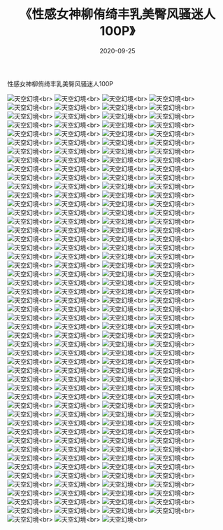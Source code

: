 ﻿---
layout: post
title: 《性感女神柳侑绮丰乳美臀风骚迷人100P》
date: 2020-09-25
img: http://photo.orgx.cf/性感/2020/性感女神柳侑绮丰乳美臀风骚迷人100P/000.jpg
tags: [美女,性感,泳衣]
---

性感女神柳侑绮丰乳美臀风骚迷人100P



![天空幻境](http://photo.orgx.cf/性感/2020/性感女神柳侑绮丰乳美臀风骚迷人100P/001.jpg''天空幻境'')<br>
![天空幻境](http://photo.orgx.cf/性感/2020/性感女神柳侑绮丰乳美臀风骚迷人100P/002.jpg''天空幻境'')<br>
![天空幻境](http://photo.orgx.cf/性感/2020/性感女神柳侑绮丰乳美臀风骚迷人100P/003.jpg''天空幻境'')<br>
![天空幻境](http://photo.orgx.cf/性感/2020/性感女神柳侑绮丰乳美臀风骚迷人100P/004.jpg''天空幻境'')<br>
![天空幻境](http://photo.orgx.cf/性感/2020/性感女神柳侑绮丰乳美臀风骚迷人100P/005.jpg''天空幻境'')<br>
![天空幻境](http://photo.orgx.cf/性感/2020/性感女神柳侑绮丰乳美臀风骚迷人100P/006.jpg''天空幻境'')<br>
![天空幻境](http://photo.orgx.cf/性感/2020/性感女神柳侑绮丰乳美臀风骚迷人100P/007.jpg''天空幻境'')<br>
![天空幻境](http://photo.orgx.cf/性感/2020/性感女神柳侑绮丰乳美臀风骚迷人100P/008.jpg''天空幻境'')<br>
![天空幻境](http://photo.orgx.cf/性感/2020/性感女神柳侑绮丰乳美臀风骚迷人100P/009.jpg''天空幻境'')<br>
![天空幻境](http://photo.orgx.cf/性感/2020/性感女神柳侑绮丰乳美臀风骚迷人100P/010.jpg''天空幻境'')<br>
![天空幻境](http://photo.orgx.cf/性感/2020/性感女神柳侑绮丰乳美臀风骚迷人100P/011.jpg''天空幻境'')<br>
![天空幻境](http://photo.orgx.cf/性感/2020/性感女神柳侑绮丰乳美臀风骚迷人100P/012.jpg''天空幻境'')<br>
![天空幻境](http://photo.orgx.cf/性感/2020/性感女神柳侑绮丰乳美臀风骚迷人100P/013.jpg''天空幻境'')<br>
![天空幻境](http://photo.orgx.cf/性感/2020/性感女神柳侑绮丰乳美臀风骚迷人100P/014.jpg''天空幻境'')<br>
![天空幻境](http://photo.orgx.cf/性感/2020/性感女神柳侑绮丰乳美臀风骚迷人100P/015.jpg''天空幻境'')<br>
![天空幻境](http://photo.orgx.cf/性感/2020/性感女神柳侑绮丰乳美臀风骚迷人100P/016.jpg''天空幻境'')<br>
![天空幻境](http://photo.orgx.cf/性感/2020/性感女神柳侑绮丰乳美臀风骚迷人100P/017.jpg''天空幻境'')<br>
![天空幻境](http://photo.orgx.cf/性感/2020/性感女神柳侑绮丰乳美臀风骚迷人100P/018.jpg''天空幻境'')<br>
![天空幻境](http://photo.orgx.cf/性感/2020/性感女神柳侑绮丰乳美臀风骚迷人100P/019.jpg''天空幻境'')<br>
![天空幻境](http://photo.orgx.cf/性感/2020/性感女神柳侑绮丰乳美臀风骚迷人100P/020.jpg''天空幻境'')<br>
![天空幻境](http://photo.orgx.cf/性感/2020/性感女神柳侑绮丰乳美臀风骚迷人100P/021.jpg''天空幻境'')<br>
![天空幻境](http://photo.orgx.cf/性感/2020/性感女神柳侑绮丰乳美臀风骚迷人100P/022.jpg''天空幻境'')<br>
![天空幻境](http://photo.orgx.cf/性感/2020/性感女神柳侑绮丰乳美臀风骚迷人100P/023.jpg''天空幻境'')<br>
![天空幻境](http://photo.orgx.cf/性感/2020/性感女神柳侑绮丰乳美臀风骚迷人100P/024.jpg''天空幻境'')<br>
![天空幻境](http://photo.orgx.cf/性感/2020/性感女神柳侑绮丰乳美臀风骚迷人100P/025.jpg''天空幻境'')<br>
![天空幻境](http://photo.orgx.cf/性感/2020/性感女神柳侑绮丰乳美臀风骚迷人100P/026.jpg''天空幻境'')<br>
![天空幻境](http://photo.orgx.cf/性感/2020/性感女神柳侑绮丰乳美臀风骚迷人100P/027.jpg''天空幻境'')<br>
![天空幻境](http://photo.orgx.cf/性感/2020/性感女神柳侑绮丰乳美臀风骚迷人100P/028.jpg''天空幻境'')<br>
![天空幻境](http://photo.orgx.cf/性感/2020/性感女神柳侑绮丰乳美臀风骚迷人100P/029.jpg''天空幻境'')<br>
![天空幻境](http://photo.orgx.cf/性感/2020/性感女神柳侑绮丰乳美臀风骚迷人100P/030.jpg''天空幻境'')<br>
![天空幻境](http://photo.orgx.cf/性感/2020/性感女神柳侑绮丰乳美臀风骚迷人100P/031.jpg''天空幻境'')<br>
![天空幻境](http://photo.orgx.cf/性感/2020/性感女神柳侑绮丰乳美臀风骚迷人100P/032.jpg''天空幻境'')<br>
![天空幻境](http://photo.orgx.cf/性感/2020/性感女神柳侑绮丰乳美臀风骚迷人100P/033.jpg''天空幻境'')<br>
![天空幻境](http://photo.orgx.cf/性感/2020/性感女神柳侑绮丰乳美臀风骚迷人100P/034.jpg''天空幻境'')<br>
![天空幻境](http://photo.orgx.cf/性感/2020/性感女神柳侑绮丰乳美臀风骚迷人100P/035.jpg''天空幻境'')<br>
![天空幻境](http://photo.orgx.cf/性感/2020/性感女神柳侑绮丰乳美臀风骚迷人100P/036.jpg''天空幻境'')<br>
![天空幻境](http://photo.orgx.cf/性感/2020/性感女神柳侑绮丰乳美臀风骚迷人100P/037.jpg''天空幻境'')<br>
![天空幻境](http://photo.orgx.cf/性感/2020/性感女神柳侑绮丰乳美臀风骚迷人100P/038.jpg''天空幻境'')<br>
![天空幻境](http://photo.orgx.cf/性感/2020/性感女神柳侑绮丰乳美臀风骚迷人100P/039.jpg''天空幻境'')<br>
![天空幻境](http://photo.orgx.cf/性感/2020/性感女神柳侑绮丰乳美臀风骚迷人100P/040.jpg''天空幻境'')<br>
![天空幻境](http://photo.orgx.cf/性感/2020/性感女神柳侑绮丰乳美臀风骚迷人100P/041.jpg''天空幻境'')<br>
![天空幻境](http://photo.orgx.cf/性感/2020/性感女神柳侑绮丰乳美臀风骚迷人100P/042.jpg''天空幻境'')<br>
![天空幻境](http://photo.orgx.cf/性感/2020/性感女神柳侑绮丰乳美臀风骚迷人100P/043.jpg''天空幻境'')<br>
![天空幻境](http://photo.orgx.cf/性感/2020/性感女神柳侑绮丰乳美臀风骚迷人100P/044.jpg''天空幻境'')<br>
![天空幻境](http://photo.orgx.cf/性感/2020/性感女神柳侑绮丰乳美臀风骚迷人100P/045.jpg''天空幻境'')<br>
![天空幻境](http://photo.orgx.cf/性感/2020/性感女神柳侑绮丰乳美臀风骚迷人100P/046.jpg''天空幻境'')<br>
![天空幻境](http://photo.orgx.cf/性感/2020/性感女神柳侑绮丰乳美臀风骚迷人100P/047.jpg''天空幻境'')<br>
![天空幻境](http://photo.orgx.cf/性感/2020/性感女神柳侑绮丰乳美臀风骚迷人100P/048.jpg''天空幻境'')<br>
![天空幻境](http://photo.orgx.cf/性感/2020/性感女神柳侑绮丰乳美臀风骚迷人100P/049.jpg''天空幻境'')<br>
![天空幻境](http://photo.orgx.cf/性感/2020/性感女神柳侑绮丰乳美臀风骚迷人100P/050.jpg''天空幻境'')<br>
![天空幻境](http://photo.orgx.cf/性感/2020/性感女神柳侑绮丰乳美臀风骚迷人100P/051.jpg''天空幻境'')<br>
![天空幻境](http://photo.orgx.cf/性感/2020/性感女神柳侑绮丰乳美臀风骚迷人100P/052.jpg''天空幻境'')<br>
![天空幻境](http://photo.orgx.cf/性感/2020/性感女神柳侑绮丰乳美臀风骚迷人100P/053.jpg''天空幻境'')<br>
![天空幻境](http://photo.orgx.cf/性感/2020/性感女神柳侑绮丰乳美臀风骚迷人100P/054.jpg''天空幻境'')<br>
![天空幻境](http://photo.orgx.cf/性感/2020/性感女神柳侑绮丰乳美臀风骚迷人100P/055.jpg''天空幻境'')<br>
![天空幻境](http://photo.orgx.cf/性感/2020/性感女神柳侑绮丰乳美臀风骚迷人100P/056.jpg''天空幻境'')<br>
![天空幻境](http://photo.orgx.cf/性感/2020/性感女神柳侑绮丰乳美臀风骚迷人100P/057.jpg''天空幻境'')<br>
![天空幻境](http://photo.orgx.cf/性感/2020/性感女神柳侑绮丰乳美臀风骚迷人100P/058.jpg''天空幻境'')<br>
![天空幻境](http://photo.orgx.cf/性感/2020/性感女神柳侑绮丰乳美臀风骚迷人100P/059.jpg''天空幻境'')<br>
![天空幻境](http://photo.orgx.cf/性感/2020/性感女神柳侑绮丰乳美臀风骚迷人100P/060.jpg''天空幻境'')<br>
![天空幻境](http://photo.orgx.cf/性感/2020/性感女神柳侑绮丰乳美臀风骚迷人100P/061.jpg''天空幻境'')<br>
![天空幻境](http://photo.orgx.cf/性感/2020/性感女神柳侑绮丰乳美臀风骚迷人100P/062.jpg''天空幻境'')<br>
![天空幻境](http://photo.orgx.cf/性感/2020/性感女神柳侑绮丰乳美臀风骚迷人100P/063.jpg''天空幻境'')<br>
![天空幻境](http://photo.orgx.cf/性感/2020/性感女神柳侑绮丰乳美臀风骚迷人100P/064.jpg''天空幻境'')<br>
![天空幻境](http://photo.orgx.cf/性感/2020/性感女神柳侑绮丰乳美臀风骚迷人100P/065.jpg''天空幻境'')<br>
![天空幻境](http://photo.orgx.cf/性感/2020/性感女神柳侑绮丰乳美臀风骚迷人100P/066.jpg''天空幻境'')<br>
![天空幻境](http://photo.orgx.cf/性感/2020/性感女神柳侑绮丰乳美臀风骚迷人100P/067.jpg''天空幻境'')<br>
![天空幻境](http://photo.orgx.cf/性感/2020/性感女神柳侑绮丰乳美臀风骚迷人100P/068.jpg''天空幻境'')<br>
![天空幻境](http://photo.orgx.cf/性感/2020/性感女神柳侑绮丰乳美臀风骚迷人100P/069.jpg''天空幻境'')<br>
![天空幻境](http://photo.orgx.cf/性感/2020/性感女神柳侑绮丰乳美臀风骚迷人100P/070.jpg''天空幻境'')<br>
![天空幻境](http://photo.orgx.cf/性感/2020/性感女神柳侑绮丰乳美臀风骚迷人100P/071.jpg''天空幻境'')<br>
![天空幻境](http://photo.orgx.cf/性感/2020/性感女神柳侑绮丰乳美臀风骚迷人100P/072.jpg''天空幻境'')<br>
![天空幻境](http://photo.orgx.cf/性感/2020/性感女神柳侑绮丰乳美臀风骚迷人100P/073.jpg''天空幻境'')<br>
![天空幻境](http://photo.orgx.cf/性感/2020/性感女神柳侑绮丰乳美臀风骚迷人100P/074.jpg''天空幻境'')<br>
![天空幻境](http://photo.orgx.cf/性感/2020/性感女神柳侑绮丰乳美臀风骚迷人100P/075.jpg''天空幻境'')<br>
![天空幻境](http://photo.orgx.cf/性感/2020/性感女神柳侑绮丰乳美臀风骚迷人100P/076.jpg''天空幻境'')<br>
![天空幻境](http://photo.orgx.cf/性感/2020/性感女神柳侑绮丰乳美臀风骚迷人100P/077.jpg''天空幻境'')<br>
![天空幻境](http://photo.orgx.cf/性感/2020/性感女神柳侑绮丰乳美臀风骚迷人100P/078.jpg''天空幻境'')<br>
![天空幻境](http://photo.orgx.cf/性感/2020/性感女神柳侑绮丰乳美臀风骚迷人100P/079.jpg''天空幻境'')<br>
![天空幻境](http://photo.orgx.cf/性感/2020/性感女神柳侑绮丰乳美臀风骚迷人100P/080.jpg''天空幻境'')<br>
![天空幻境](http://photo.orgx.cf/性感/2020/性感女神柳侑绮丰乳美臀风骚迷人100P/081.jpg''天空幻境'')<br>
![天空幻境](http://photo.orgx.cf/性感/2020/性感女神柳侑绮丰乳美臀风骚迷人100P/082.jpg''天空幻境'')<br>
![天空幻境](http://photo.orgx.cf/性感/2020/性感女神柳侑绮丰乳美臀风骚迷人100P/083.jpg''天空幻境'')<br>
![天空幻境](http://photo.orgx.cf/性感/2020/性感女神柳侑绮丰乳美臀风骚迷人100P/084.jpg''天空幻境'')<br>
![天空幻境](http://photo.orgx.cf/性感/2020/性感女神柳侑绮丰乳美臀风骚迷人100P/085.jpg''天空幻境'')<br>
![天空幻境](http://photo.orgx.cf/性感/2020/性感女神柳侑绮丰乳美臀风骚迷人100P/086.jpg''天空幻境'')<br>
![天空幻境](http://photo.orgx.cf/性感/2020/性感女神柳侑绮丰乳美臀风骚迷人100P/087.jpg''天空幻境'')<br>
![天空幻境](http://photo.orgx.cf/性感/2020/性感女神柳侑绮丰乳美臀风骚迷人100P/088.jpg''天空幻境'')<br>
![天空幻境](http://photo.orgx.cf/性感/2020/性感女神柳侑绮丰乳美臀风骚迷人100P/089.jpg''天空幻境'')<br>
![天空幻境](http://photo.orgx.cf/性感/2020/性感女神柳侑绮丰乳美臀风骚迷人100P/090.jpg''天空幻境'')<br>
![天空幻境](http://photo.orgx.cf/性感/2020/性感女神柳侑绮丰乳美臀风骚迷人100P/091.jpg''天空幻境'')<br>
![天空幻境](http://photo.orgx.cf/性感/2020/性感女神柳侑绮丰乳美臀风骚迷人100P/092.jpg''天空幻境'')<br>
![天空幻境](http://photo.orgx.cf/性感/2020/性感女神柳侑绮丰乳美臀风骚迷人100P/093.jpg''天空幻境'')<br>
![天空幻境](http://photo.orgx.cf/性感/2020/性感女神柳侑绮丰乳美臀风骚迷人100P/094.jpg''天空幻境'')<br>
![天空幻境](http://photo.orgx.cf/性感/2020/性感女神柳侑绮丰乳美臀风骚迷人100P/095.jpg''天空幻境'')<br>
![天空幻境](http://photo.orgx.cf/性感/2020/性感女神柳侑绮丰乳美臀风骚迷人100P/096.jpg''天空幻境'')<br>
![天空幻境](http://photo.orgx.cf/性感/2020/性感女神柳侑绮丰乳美臀风骚迷人100P/097.jpg''天空幻境'')<br>
![天空幻境](http://photo.orgx.cf/性感/2020/性感女神柳侑绮丰乳美臀风骚迷人100P/098.jpg''天空幻境'')<br>
![天空幻境](http://photo.orgx.cf/性感/2020/性感女神柳侑绮丰乳美臀风骚迷人100P/099.jpg''天空幻境'')<br>
![天空幻境](http://photo.orgx.cf/性感/2020/性感女神柳侑绮丰乳美臀风骚迷人100P/100.jpg''天空幻境'')<br>
![天空幻境](http://photo.orgx.cf/性感/2020/性感女神柳侑绮丰乳美臀风骚迷人100P/101.jpg''天空幻境'')<br>
![天空幻境](http://photo.orgx.cf/性感/2020/性感女神柳侑绮丰乳美臀风骚迷人100P/102.jpg''天空幻境'')<br>
![天空幻境](http://photo.orgx.cf/性感/2020/性感女神柳侑绮丰乳美臀风骚迷人100P/103.jpg''天空幻境'')<br>
![天空幻境](http://photo.orgx.cf/性感/2020/性感女神柳侑绮丰乳美臀风骚迷人100P/104.jpg''天空幻境'')<br>
![天空幻境](http://photo.orgx.cf/性感/2020/性感女神柳侑绮丰乳美臀风骚迷人100P/105.jpg''天空幻境'')<br>
![天空幻境](http://photo.orgx.cf/性感/2020/性感女神柳侑绮丰乳美臀风骚迷人100P/106.jpg''天空幻境'')<br>
![天空幻境](http://photo.orgx.cf/性感/2020/性感女神柳侑绮丰乳美臀风骚迷人100P/107.jpg''天空幻境'')<br>
![天空幻境](http://photo.orgx.cf/性感/2020/性感女神柳侑绮丰乳美臀风骚迷人100P/108.jpg''天空幻境'')<br>
![天空幻境](http://photo.orgx.cf/性感/2020/性感女神柳侑绮丰乳美臀风骚迷人100P/109.jpg''天空幻境'')<br>
![天空幻境](http://photo.orgx.cf/性感/2020/性感女神柳侑绮丰乳美臀风骚迷人100P/110.jpg''天空幻境'')<br>
![天空幻境](http://photo.orgx.cf/性感/2020/性感女神柳侑绮丰乳美臀风骚迷人100P/111.jpg''天空幻境'')<br>
![天空幻境](http://photo.orgx.cf/性感/2020/性感女神柳侑绮丰乳美臀风骚迷人100P/112.jpg''天空幻境'')<br>
![天空幻境](http://photo.orgx.cf/性感/2020/性感女神柳侑绮丰乳美臀风骚迷人100P/113.jpg''天空幻境'')<br>
![天空幻境](http://photo.orgx.cf/性感/2020/性感女神柳侑绮丰乳美臀风骚迷人100P/114.jpg''天空幻境'')<br>
![天空幻境](http://photo.orgx.cf/性感/2020/性感女神柳侑绮丰乳美臀风骚迷人100P/115.jpg''天空幻境'')<br>
![天空幻境](http://photo.orgx.cf/性感/2020/性感女神柳侑绮丰乳美臀风骚迷人100P/116.jpg''天空幻境'')<br>
![天空幻境](http://photo.orgx.cf/性感/2020/性感女神柳侑绮丰乳美臀风骚迷人100P/117.jpg''天空幻境'')<br>
![天空幻境](http://photo.orgx.cf/性感/2020/性感女神柳侑绮丰乳美臀风骚迷人100P/118.jpg''天空幻境'')<br>
![天空幻境](http://photo.orgx.cf/性感/2020/性感女神柳侑绮丰乳美臀风骚迷人100P/119.jpg''天空幻境'')<br>
![天空幻境](http://photo.orgx.cf/性感/2020/性感女神柳侑绮丰乳美臀风骚迷人100P/120.jpg''天空幻境'')<br>
![天空幻境](http://photo.orgx.cf/性感/2020/性感女神柳侑绮丰乳美臀风骚迷人100P/121.jpg''天空幻境'')<br>
![天空幻境](http://photo.orgx.cf/性感/2020/性感女神柳侑绮丰乳美臀风骚迷人100P/122.jpg''天空幻境'')<br>
![天空幻境](http://photo.orgx.cf/性感/2020/性感女神柳侑绮丰乳美臀风骚迷人100P/123.jpg''天空幻境'')<br>
![天空幻境](http://photo.orgx.cf/性感/2020/性感女神柳侑绮丰乳美臀风骚迷人100P/124.jpg''天空幻境'')<br>
![天空幻境](http://photo.orgx.cf/性感/2020/性感女神柳侑绮丰乳美臀风骚迷人100P/125.jpg''天空幻境'')<br>
![天空幻境](http://photo.orgx.cf/性感/2020/性感女神柳侑绮丰乳美臀风骚迷人100P/126.jpg''天空幻境'')<br>
![天空幻境](http://photo.orgx.cf/性感/2020/性感女神柳侑绮丰乳美臀风骚迷人100P/127.jpg''天空幻境'')<br>
![天空幻境](http://photo.orgx.cf/性感/2020/性感女神柳侑绮丰乳美臀风骚迷人100P/128.jpg''天空幻境'')<br>
![天空幻境](http://photo.orgx.cf/性感/2020/性感女神柳侑绮丰乳美臀风骚迷人100P/129.jpg''天空幻境'')<br>
![天空幻境](http://photo.orgx.cf/性感/2020/性感女神柳侑绮丰乳美臀风骚迷人100P/130.jpg''天空幻境'')<br>
![天空幻境](http://photo.orgx.cf/性感/2020/性感女神柳侑绮丰乳美臀风骚迷人100P/131.jpg''天空幻境'')<br>
![天空幻境](http://photo.orgx.cf/性感/2020/性感女神柳侑绮丰乳美臀风骚迷人100P/132.jpg''天空幻境'')<br>
![天空幻境](http://photo.orgx.cf/性感/2020/性感女神柳侑绮丰乳美臀风骚迷人100P/133.jpg''天空幻境'')<br>
![天空幻境](http://photo.orgx.cf/性感/2020/性感女神柳侑绮丰乳美臀风骚迷人100P/134.jpg''天空幻境'')<br>
![天空幻境](http://photo.orgx.cf/性感/2020/性感女神柳侑绮丰乳美臀风骚迷人100P/135.jpg''天空幻境'')<br>
![天空幻境](http://photo.orgx.cf/性感/2020/性感女神柳侑绮丰乳美臀风骚迷人100P/136.jpg''天空幻境'')<br>
![天空幻境](http://photo.orgx.cf/性感/2020/性感女神柳侑绮丰乳美臀风骚迷人100P/137.jpg''天空幻境'')<br>
![天空幻境](http://photo.orgx.cf/性感/2020/性感女神柳侑绮丰乳美臀风骚迷人100P/138.jpg''天空幻境'')<br>
![天空幻境](http://photo.orgx.cf/性感/2020/性感女神柳侑绮丰乳美臀风骚迷人100P/139.jpg''天空幻境'')<br>
![天空幻境](http://photo.orgx.cf/性感/2020/性感女神柳侑绮丰乳美臀风骚迷人100P/140.jpg''天空幻境'')<br>
![天空幻境](http://photo.orgx.cf/性感/2020/性感女神柳侑绮丰乳美臀风骚迷人100P/141.jpg''天空幻境'')<br>
![天空幻境](http://photo.orgx.cf/性感/2020/性感女神柳侑绮丰乳美臀风骚迷人100P/142.jpg''天空幻境'')<br>
![天空幻境](http://photo.orgx.cf/性感/2020/性感女神柳侑绮丰乳美臀风骚迷人100P/143.jpg''天空幻境'')<br>
![天空幻境](http://photo.orgx.cf/性感/2020/性感女神柳侑绮丰乳美臀风骚迷人100P/144.jpg''天空幻境'')<br>
![天空幻境](http://photo.orgx.cf/性感/2020/性感女神柳侑绮丰乳美臀风骚迷人100P/145.jpg''天空幻境'')<br>
![天空幻境](http://photo.orgx.cf/性感/2020/性感女神柳侑绮丰乳美臀风骚迷人100P/146.jpg''天空幻境'')<br>
![天空幻境](http://photo.orgx.cf/性感/2020/性感女神柳侑绮丰乳美臀风骚迷人100P/147.jpg''天空幻境'')<br>
![天空幻境](http://photo.orgx.cf/性感/2020/性感女神柳侑绮丰乳美臀风骚迷人100P/148.jpg''天空幻境'')<br>
![天空幻境](http://photo.orgx.cf/性感/2020/性感女神柳侑绮丰乳美臀风骚迷人100P/149.jpg''天空幻境'')<br>
![天空幻境](http://photo.orgx.cf/性感/2020/性感女神柳侑绮丰乳美臀风骚迷人100P/150.jpg''天空幻境'')<br>
![天空幻境](http://photo.orgx.cf/性感/2020/性感女神柳侑绮丰乳美臀风骚迷人100P/151.jpg''天空幻境'')<br>
![天空幻境](http://photo.orgx.cf/性感/2020/性感女神柳侑绮丰乳美臀风骚迷人100P/152.jpg''天空幻境'')<br>
![天空幻境](http://photo.orgx.cf/性感/2020/性感女神柳侑绮丰乳美臀风骚迷人100P/153.jpg''天空幻境'')<br>
![天空幻境](http://photo.orgx.cf/性感/2020/性感女神柳侑绮丰乳美臀风骚迷人100P/154.jpg''天空幻境'')<br>
![天空幻境](http://photo.orgx.cf/性感/2020/性感女神柳侑绮丰乳美臀风骚迷人100P/155.jpg''天空幻境'')<br>
![天空幻境](http://photo.orgx.cf/性感/2020/性感女神柳侑绮丰乳美臀风骚迷人100P/156.jpg''天空幻境'')<br>
![天空幻境](http://photo.orgx.cf/性感/2020/性感女神柳侑绮丰乳美臀风骚迷人100P/157.jpg''天空幻境'')<br>
![天空幻境](http://photo.orgx.cf/性感/2020/性感女神柳侑绮丰乳美臀风骚迷人100P/158.jpg''天空幻境'')<br>
![天空幻境](http://photo.orgx.cf/性感/2020/性感女神柳侑绮丰乳美臀风骚迷人100P/159.jpg''天空幻境'')<br>
![天空幻境](http://photo.orgx.cf/性感/2020/性感女神柳侑绮丰乳美臀风骚迷人100P/160.jpg''天空幻境'')<br>
![天空幻境](http://photo.orgx.cf/性感/2020/性感女神柳侑绮丰乳美臀风骚迷人100P/161.jpg''天空幻境'')<br>
![天空幻境](http://photo.orgx.cf/性感/2020/性感女神柳侑绮丰乳美臀风骚迷人100P/162.jpg''天空幻境'')<br>
![天空幻境](http://photo.orgx.cf/性感/2020/性感女神柳侑绮丰乳美臀风骚迷人100P/163.jpg''天空幻境'')<br>
![天空幻境](http://photo.orgx.cf/性感/2020/性感女神柳侑绮丰乳美臀风骚迷人100P/164.jpg''天空幻境'')<br>
![天空幻境](http://photo.orgx.cf/性感/2020/性感女神柳侑绮丰乳美臀风骚迷人100P/165.jpg''天空幻境'')<br>
![天空幻境](http://photo.orgx.cf/性感/2020/性感女神柳侑绮丰乳美臀风骚迷人100P/166.jpg''天空幻境'')<br>
![天空幻境](http://photo.orgx.cf/性感/2020/性感女神柳侑绮丰乳美臀风骚迷人100P/167.jpg''天空幻境'')<br>
![天空幻境](http://photo.orgx.cf/性感/2020/性感女神柳侑绮丰乳美臀风骚迷人100P/168.jpg''天空幻境'')<br>
![天空幻境](http://photo.orgx.cf/性感/2020/性感女神柳侑绮丰乳美臀风骚迷人100P/169.jpg''天空幻境'')<br>
![天空幻境](http://photo.orgx.cf/性感/2020/性感女神柳侑绮丰乳美臀风骚迷人100P/170.jpg''天空幻境'')<br>
![天空幻境](http://photo.orgx.cf/性感/2020/性感女神柳侑绮丰乳美臀风骚迷人100P/171.jpg''天空幻境'')<br>
![天空幻境](http://photo.orgx.cf/性感/2020/性感女神柳侑绮丰乳美臀风骚迷人100P/172.jpg''天空幻境'')<br>
![天空幻境](http://photo.orgx.cf/性感/2020/性感女神柳侑绮丰乳美臀风骚迷人100P/173.jpg''天空幻境'')<br>
![天空幻境](http://photo.orgx.cf/性感/2020/性感女神柳侑绮丰乳美臀风骚迷人100P/174.jpg''天空幻境'')<br>
![天空幻境](http://photo.orgx.cf/性感/2020/性感女神柳侑绮丰乳美臀风骚迷人100P/175.jpg''天空幻境'')<br>
![天空幻境](http://photo.orgx.cf/性感/2020/性感女神柳侑绮丰乳美臀风骚迷人100P/176.jpg''天空幻境'')<br>
![天空幻境](http://photo.orgx.cf/性感/2020/性感女神柳侑绮丰乳美臀风骚迷人100P/177.jpg''天空幻境'')<br>
![天空幻境](http://photo.orgx.cf/性感/2020/性感女神柳侑绮丰乳美臀风骚迷人100P/178.jpg''天空幻境'')<br>
![天空幻境](http://photo.orgx.cf/性感/2020/性感女神柳侑绮丰乳美臀风骚迷人100P/179.jpg''天空幻境'')<br>
![天空幻境](http://photo.orgx.cf/性感/2020/性感女神柳侑绮丰乳美臀风骚迷人100P/180.jpg''天空幻境'')<br>
![天空幻境](http://photo.orgx.cf/性感/2020/性感女神柳侑绮丰乳美臀风骚迷人100P/181.jpg''天空幻境'')<br>
![天空幻境](http://photo.orgx.cf/性感/2020/性感女神柳侑绮丰乳美臀风骚迷人100P/182.jpg''天空幻境'')<br>
![天空幻境](http://photo.orgx.cf/性感/2020/性感女神柳侑绮丰乳美臀风骚迷人100P/183.jpg''天空幻境'')<br>
![天空幻境](http://photo.orgx.cf/性感/2020/性感女神柳侑绮丰乳美臀风骚迷人100P/184.jpg''天空幻境'')<br>
![天空幻境](http://photo.orgx.cf/性感/2020/性感女神柳侑绮丰乳美臀风骚迷人100P/185.jpg''天空幻境'')<br>
![天空幻境](http://photo.orgx.cf/性感/2020/性感女神柳侑绮丰乳美臀风骚迷人100P/186.jpg''天空幻境'')<br>
![天空幻境](http://photo.orgx.cf/性感/2020/性感女神柳侑绮丰乳美臀风骚迷人100P/187.jpg''天空幻境'')<br>
![天空幻境](http://photo.orgx.cf/性感/2020/性感女神柳侑绮丰乳美臀风骚迷人100P/188.jpg''天空幻境'')<br>
![天空幻境](http://photo.orgx.cf/性感/2020/性感女神柳侑绮丰乳美臀风骚迷人100P/189.jpg''天空幻境'')<br>
![天空幻境](http://photo.orgx.cf/性感/2020/性感女神柳侑绮丰乳美臀风骚迷人100P/190.jpg''天空幻境'')<br>
![天空幻境](http://photo.orgx.cf/性感/2020/性感女神柳侑绮丰乳美臀风骚迷人100P/191.jpg''天空幻境'')<br>
![天空幻境](http://photo.orgx.cf/性感/2020/性感女神柳侑绮丰乳美臀风骚迷人100P/192.jpg''天空幻境'')<br>
![天空幻境](http://photo.orgx.cf/性感/2020/性感女神柳侑绮丰乳美臀风骚迷人100P/193.jpg''天空幻境'')<br>
![天空幻境](http://photo.orgx.cf/性感/2020/性感女神柳侑绮丰乳美臀风骚迷人100P/194.jpg''天空幻境'')<br>
![天空幻境](http://photo.orgx.cf/性感/2020/性感女神柳侑绮丰乳美臀风骚迷人100P/195.jpg''天空幻境'')<br>